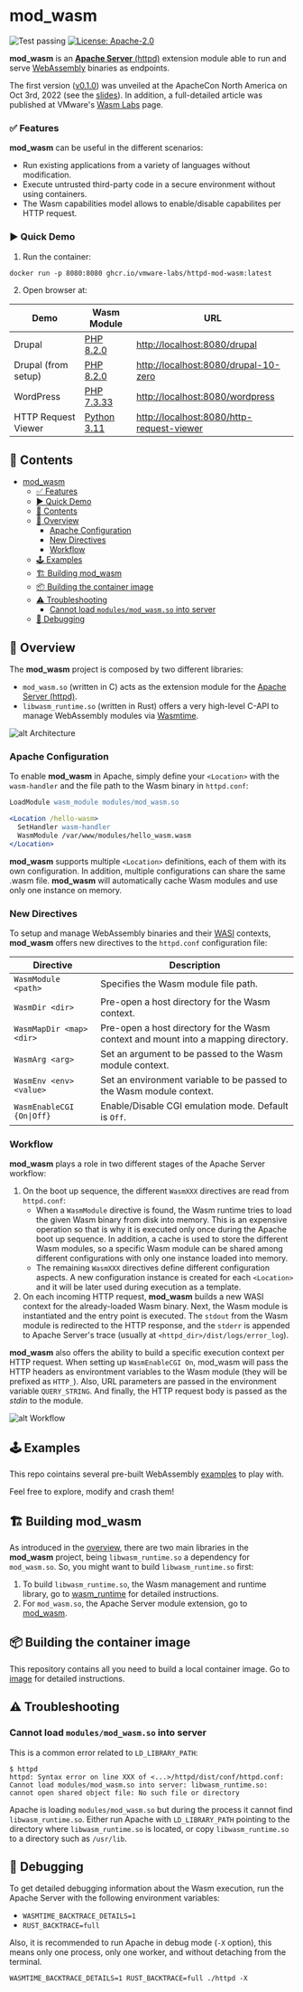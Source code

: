 # mod_wasm

![Test passing](https://github.com/vmware-labs/mod_wasm/actions/workflows/test-wasm_runtime.yml/badge.svg?branch=main)
[![License: Apache-2.0](https://img.shields.io/badge/License-Apache%202.0-blue.svg)](https://github.com/vmware-labs/mod_wasm/blob/main/LICENSE.md)

**mod_wasm** is an [**Apache Server** (httpd)](https://httpd.apache.org/) extension module able to run and serve [WebAssembly](https://webassembly.org/) binaries as endpoints.

The first version ([v0.1.0](https://github.com/vmware-labs/mod_wasm/blob/main/CHANGELOG.md#010-20221004)) was unveiled at the ApacheCon North America on Oct 3rd, 2022 (see the [slides](https://apachecon.com/acna2022/slides/01_Gonz%c3%a1lez_mod-wasm_Bringing_WebAssembly.pdf)). In addition, a full-detailed article was published at VMware's [Wasm Labs](https://wasmlabs.dev/articles/apache-mod-wasm/) page. 


### ✅ Features

**mod_wasm** can be useful in the different scenarios: 
* Run existing applications from a variety of languages without modification.
* Execute untrusted third-party code in a secure environment without using containers.
* The Wasm capabilities model allows to enable/disable capabilites per HTTP request.


### ▶️ Quick Demo

1. Run the container:
```console
docker run -p 8080:8080 ghcr.io/vmware-labs/httpd-mod-wasm:latest
```

2. Open browser at:

| Demo                   | Wasm Module  | URL                               |
| ---------------------- | ------------ | --------------------------------- |
| Drupal                 | [PHP 8.2.0](https://github.com/vmware-labs/webassembly-language-runtimes/releases/download/php%2F8.2.0%2B20230418-d75a618/php-cgi-8.2.0.wasm) | [http://localhost:8080/drupal](http://localhost:8080/drupal) |
| Drupal (from setup)    | [PHP 8.2.0](https://github.com/vmware-labs/webassembly-language-runtimes/releases/download/php%2F8.2.0%2B20230418-d75a618/php-cgi-8.2.0.wasm) | [http://localhost:8080/drupal-10-zero](http://localhost:8080/drupal-10-zero) |
| WordPress              | [PHP 7.3.33](https://github.com/vmware-labs/webassembly-language-runtimes/releases/tag/php%2F7.3.33%2B20221124-2159d1c) | [http://localhost:8080/wordpress](http://localhost:8080/wordpress) |
| HTTP Request Viewer    | [Python 3.11](https://github.com/tiran/cpython-wasm-test/releases/tag/v3.11.0) | [http://localhost:8080/http-request-viewer](http://localhost:8080/http-request-viewer) |


## 📔 Contents

- [mod\_wasm](#mod_wasm)
    - [✅ Features](#-features)
    - [▶️ Quick Demo](#️-quick-demo)
  - [📔 Contents](#-contents)
  - [🔭 Overview](#-overview)
    - [Apache Configuration](#apache-configuration)
    - [New Directives](#new-directives)
    - [Workflow](#workflow)
  - [🕹️ Examples](#️-examples)
  - [🏗️ Building mod\_wasm](#️-building-mod_wasm)
  - [📦 Building the container image](#-building-the-container-image)
  - [⚠️ Troubleshooting](#️-troubleshooting)
    - [Cannot load `modules/mod_wasm.so` into server](#cannot-load-modulesmod_wasmso-into-server)
  - [🐛 Debugging](#-debugging)


## 🔭 Overview

The **mod_wasm** project is composed by two different libraries:
- `mod_wasm.so` (written in C) acts as the extension module for the [Apache Server (httpd)](https://httpd.apache.org/).
- `libwasm_runtime.so` (written in Rust) offers a very high-level C-API to manage WebAssembly modules via [Wasmtime](https://wasmtime.dev/).

![alt Architecture](https://raw.githubusercontent.com/vmware-labs/mod_wasm/main/docs/slides/architecture.png)

### Apache Configuration

To enable **mod_wasm** in Apache, simply define your `<Location>` with the `wasm-handler` and the file path to the Wasm binary in `httpd.conf`:

```apache
LoadModule wasm_module modules/mod_wasm.so

<Location /hello-wasm>
  SetHandler wasm-handler
  WasmModule /var/www/modules/hello_wasm.wasm
</Location>
```

**mod_wasm** supports multiple `<Location>` definitions, each of them with its own configuration. In addition, multiple configurations can share the same .wasm file. **mod_wasm** will automatically cache Wasm modules and use only one instance on memory.

### New Directives

To setup and manage WebAssembly binaries and their [WASI](https://wasi.dev/) contexts, **mod_wasm** offers new directives to the `httpd.conf` configuration file:

| Directive                      | Description |
| ------------------------------ | ----------- |
| `WasmModule <path>`            | Specifies the Wasm module file path. |
| `WasmDir <dir>`                | Pre-open a host directory for the Wasm context. |
| `WasmMapDir <map> <dir>`       | Pre-open a host directory for the Wasm context and mount into a mapping directory. |
| `WasmArg <arg>`                | Set an argument to be passed to the Wasm module context. |
| `WasmEnv <env> <value>`        | Set an environment variable to be passed to the Wasm module context. |
| `WasmEnableCGI {On\|Off}`      | Enable/Disable CGI emulation mode. Default is `Off`. |


### Workflow

**mod_wasm** plays a role in two different stages of the Apache Server workflow:
1. On the boot up sequence, the different `WasmXXX` directives are read from `httpd.conf`:
   * When a `WasmModule` directive is found, the Wasm runtime tries to load the given Wasm binary from disk into memory. This is an expensive operation so that is why it is executed only once during the Apache boot up sequence. In addition, a cache is used to store the different Wasm modules, so a specific Wasm module can be shared among different configurations with only one instance loaded into memory.
   * The remaining `WasmXXX` directives define different configuration aspects. A new configuration instance is created for each `<Location>` and it will be later used during execution as a template.
2. On each incoming HTTP request, **mod_wasm** builds a new WASI context for the already-loaded Wasm binary. Next, the Wasm module is instantiated and the entry point is executed. The `stdout` from the Wasm module is redirected to the HTTP response, and the `stderr` is appended to Apache Server's trace (usually at `<httpd_dir>/dist/logs/error_log`). 

**mod_wasm** also offers the ability to build a specific execution context per HTTP request. When setting up `WasmEnableCGI On`, mod_wasm will pass the HTTP headers as environtment variables to the Wasm module (they will be prefixed as `HTTP_`). Also, URL parameters are passed in the environment variable `QUERY_STRING`. And finally, the HTTP request body is passed as the *stdin* to the module. 

![alt Workflow](https://raw.githubusercontent.com/vmware-labs/mod_wasm/main/docs/slides/workflow.png)


## 🕹️ Examples

This repo cointains several pre-built WebAssembly [examples](https://github.com/vmware-labs/mod_wasm/tree/main/examples) to play with.

Feel free to explore, modify and crash them!


## 🏗️ Building mod_wasm

<!-- ### Building `mod_wasm.so` extension module -->

As introduced in the [overview](#-overview), there are two main libraries in the **mod_wasm** project, being `libwasm_runtime.so` a dependency for `mod_wasm.so`. So, you might want to build `libwasm_runtime.so` first:

1) To build `libwasm_runtime.so`, the Wasm management and runtime library, go to [wasm_runtime](https://github.com/vmware-labs/mod_wasm/tree/main/wasm_runtime) for detailed instructions.
2) For `mod_wasm.so`, the Apache Server module extension, go to [mod_wasm](https://github.com/vmware-labs/mod_wasm/tree/main/mod_wasm).


## 📦 Building the container image

This repository contains all you need to build a local container image. Go to [image](https://github.com/vmware-labs/mod_wasm/tree/main/image) for detailed instructions.


## ⚠️ Troubleshooting

### Cannot load `modules/mod_wasm.so` into server

This is a common error related to `LD_LIBRARY_PATH`:
```
$ httpd
httpd: Syntax error on line XXX of <...>/httpd/dist/conf/httpd.conf:
Cannot load modules/mod_wasm.so into server: libwasm_runtime.so: cannot open shared object file: No such file or directory
```

Apache is loading `modules/mod_wasm.so` but during the process it cannot find `libwasm_runtime.so`. Either run Apache with `LD_LIBRARY_PATH` pointing to the directory where `libwasm_runtime.so` is located, or copy `libwasm_runtime.so` to a directory such as `/usr/lib`. 


## 🐛 Debugging

To get detailed debugging information about the Wasm execution, run the Apache Server with the following environment variables:
* `WASMTIME_BACKTRACE_DETAILS=1`
* `RUST_BACKTRACE=full`

Also, it is recommended to run Apache in debug mode (`-X` option), this means only one process, only one worker, and without detaching from the terminal.

```
WASMTIME_BACKTRACE_DETAILS=1 RUST_BACKTRACE=full ./httpd -X
```
